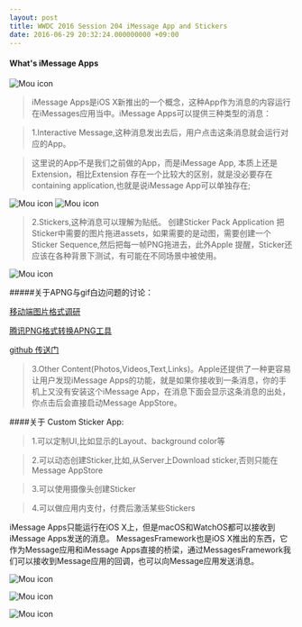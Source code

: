 ```yaml
---
layout: post
title: WWDC 2016 Session 204 iMessage App and Stickers
date: 2016-06-29 20:32:24.000000000 +09:00
---
```


#### What's iMessage Apps
![Mou icon](http://o9lammkmn.bkt.clouddn.com/IMG_3203.JPG?imageView2/2/w/600)
> iMessage Apps是iOS X新推出的一个概念，这种App作为消息的内容运行在iMessages应用当中。iMessage Apps可以提供三种类型的消息：

>1.Interactive Message,这种消息发出去后，用户点击这条消息就会运行对应的App。

>这里说的App不是我们之前做的App，而是iMessage App, 本质上还是Extension，相比Extension 存在一个比较大的区别，就是没必要存在containing application,也就是说iMessage App可以单独存在;

![Mou icon](http://o9lammkmn.bkt.clouddn.com/IMG_3200.JPG?imageView2/2/w/600)
![Mou icon](http://o9lammkmn.bkt.clouddn.com/IMG_3206.JPG?imageView2/2/w/600)

>2.Stickers,这种消息可以理解为贴纸。
>创建Sticker Pack Application 把Sticker中需要的图片拖进assets，如果需要的是动图，需要创建一个Sticker Sequence,然后把每一帧PNG拖进去，此外Apple 提醒，Sticker还应该在各种背景下测试，有可能在不同场景中被使用。

![Mou icon](http://o9lammkmn.bkt.clouddn.com/IMG_3201.JPG?imageView2/2/w/400)

#####关于APNG与gif白边问题的讨论：

[移动端图片格式调研](http://blog.ibireme.com/2015/11/02/mobile_image_benchmark/)

[腾讯PNG格式转换APNG工具](https://isux.tencent.com/introduction-of-apng.html)
 
[github 传送门](https://github.com/iSparta/iSparta)

>3.Other Content(Photos,Videos,Text,Links)。Apple还提供了一种更容易让用户发现iMessage Apps的功能，就是如果你接收到一条消息，你的手机上又没有安装这个iMessage App，在消息下面会显示这条消息的出处，你点击后会直接启动Message AppStore。

####关于 Custom Sticker App:
	
>1.可以定制UI,比如显示的Layout、background color等

>2.可以动态创建Sticker,比如,从Server上Download sticker,否则只能在Message AppStore

>3.可以使用摄像头创建Sticker

>4.可以做应用内支付，付费后激活某些Stickers

iMessage Apps只能运行在iOS X上，但是macOS和WatchOS都可以接收到iMessage Apps发送的消息。
MessagesFramework也是iOS X推出的东西，它作为Message应用和iMessage Apps直接的桥梁，通过MessagesFramework我们可以接收到Message应用的回调，也可以向Message应用发送消息。

![Mou icon](http://o9lammkmn.bkt.clouddn.com/IMG_3198.JPG?imageView2/2/w/600)

![Mou icon](http://o9lammkmn.bkt.clouddn.com/IMG_3204.JPG?imageView2/2/w/600)

![Mou icon](http://o9lammkmn.bkt.clouddn.com/IMG_3205.JPG?imageView2/2/w/600)
